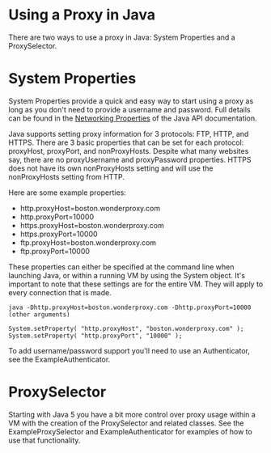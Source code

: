 Using a Proxy in Java
=============
There are two ways to use a proxy in Java: System Properties and a ProxySelector.

System Properties
=============
System Properties provide a quick and easy way to start using a proxy as long as
you don't need to provide a username and password. Full details can be found in
the [Networking Properties](http://docs.oracle.com/javase/7/docs/api/java/net/doc-files/net-properties.html) of the Java API documentation.

Java supports setting proxy information for 3 protocols: FTP, HTTP, and HTTPS.
There are 3 basic properties that can be set for each protocol: proxyHost,
proxyPort, and nonProxyHosts. Despite what many websites say, there are no
proxyUsername and proxyPassword properties. HTTPS does not have its own nonProxyHosts
setting and will use the nonProxyHosts setting from HTTP.

Here are some example properties:

* http.proxyHost=boston.wonderproxy.com
* http.proxyPort=10000
* https.proxyHost=boston.wonderproxy.com
* https.proxyPort=10000
* ftp.proxyHost=boston.wonderproxy.com
* ftp.proxyPort=10000

These properties can either be specified at the command line when launching Java,
or within a running VM by using the System object. It's important to note that
these settings are for the entire VM. They will apply to every connection that is
made.

    java -Dhttp.proxyHost=boston.wonderproxy.com -Dhttp.proxyPort=10000 (other arguments)

    System.setProperty( "http.proxyHost", "boston.wonderproxy.com" );
    System.setProperty( "http.proxyPort", "10000" );

To add username/password support you'll need to use an Authenticator, see
the ExampleAuthenticator.

ProxySelector
=============
Starting with Java 5 you have a bit more control over proxy usage within a VM
with the creation of the ProxySelector and related classes. See the
ExampleProxySelector and ExampleAuthenticator for examples of how to use that
functionality.
